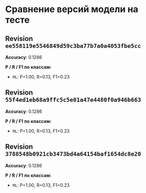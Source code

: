 # Сравнение версий модели на тесте

## Revision `ee558119e5546849d59c3ba77b7a0a4053fbe5cc`

**Accuracy**: 0.1286  

**P / R / F1 по классам:**  
- `ML`: P=1.00, R=0.13, F1=0.23
## Revision `55f4ed1eb68a9ffc5c5e01a47e4480f0a946b663`

**Accuracy**: 0.1286  

**P / R / F1 по классам:**  
- `ML`: P=1.00, R=0.13, F1=0.23
## Revision `3788548b0921cb3473bd4a64154baf1654dc8e20`

**Accuracy**: 0.1286  

**P / R / F1 по классам:**  
- `ML`: P=1.00, R=0.13, F1=0.23

